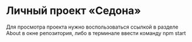 # Личный проект «Седона»

Для просмотра проекта нужно воспользоваться ссылкой в разделе About в окне репозитория, либо в терминале ввести команду npm start

